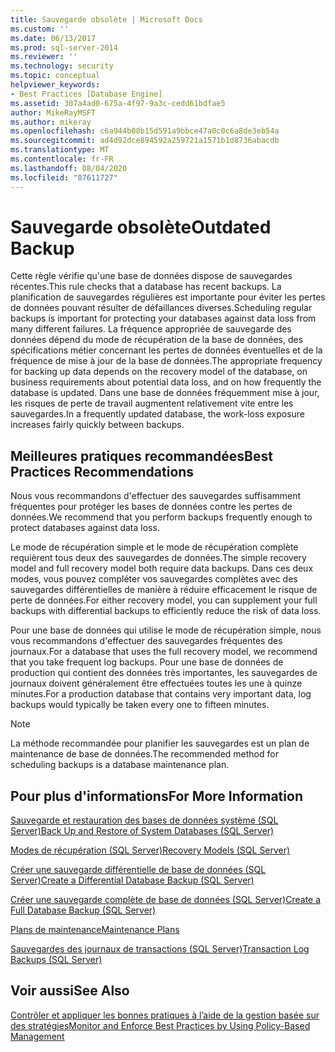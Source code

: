 ```yaml
---
title: Sauvegarde obsolète | Microsoft Docs
ms.custom: ''
ms.date: 06/13/2017
ms.prod: sql-server-2014
ms.reviewer: ''
ms.technology: security
ms.topic: conceptual
helpviewer_keywords:
- Best Practices [Database Engine]
ms.assetid: 307a4ad0-675a-4f97-9a3c-cedd61bdfae5
author: MikeRayMSFT
ms.author: mikeray
ms.openlocfilehash: c6a944b08b15d591a9bbce47a0c0c6a8de3eb54a
ms.sourcegitcommit: ad4d92dce894592a259721a1571b1d8736abacdb
ms.translationtype: MT
ms.contentlocale: fr-FR
ms.lasthandoff: 08/04/2020
ms.locfileid: "87611727"
---
```

# <a name="outdated-backup"></a><span data-ttu-id="8b4b2-102">Sauvegarde obsolète</span><span class="sxs-lookup"><span data-stu-id="8b4b2-102">Outdated Backup</span></span>
  <span data-ttu-id="8b4b2-103">Cette règle vérifie qu'une base de données dispose de sauvegardes récentes.</span><span class="sxs-lookup"><span data-stu-id="8b4b2-103">This rule checks that a database has recent backups.</span></span> <span data-ttu-id="8b4b2-104">La planification de sauvegardes régulières est importante pour éviter les pertes de données pouvant résulter de défaillances diverses.</span><span class="sxs-lookup"><span data-stu-id="8b4b2-104">Scheduling regular backups is important for protecting your databases against data loss from many different failures.</span></span> <span data-ttu-id="8b4b2-105">La fréquence appropriée de sauvegarde des données dépend du mode de récupération de la base de données, des spécifications métier concernant les pertes de données éventuelles et de la fréquence de mise à jour de la base de données.</span><span class="sxs-lookup"><span data-stu-id="8b4b2-105">The appropriate frequency for backing up data depends on the recovery model of the database, on business requirements about potential data loss, and on how frequently the database is updated.</span></span> <span data-ttu-id="8b4b2-106">Dans une base de données fréquemment mise à jour, les risques de perte de travail augmentent relativement vite entre les sauvegardes.</span><span class="sxs-lookup"><span data-stu-id="8b4b2-106">In a frequently updated database, the work-loss exposure increases fairly quickly between backups.</span></span>  
  
## <a name="best-practices-recommendations"></a><span data-ttu-id="8b4b2-107">Meilleures pratiques recommandées</span><span class="sxs-lookup"><span data-stu-id="8b4b2-107">Best Practices Recommendations</span></span>  
 <span data-ttu-id="8b4b2-108">Nous vous recommandons d'effectuer des sauvegardes suffisamment fréquentes pour protéger les bases de données contre les pertes de données.</span><span class="sxs-lookup"><span data-stu-id="8b4b2-108">We recommend that you perform backups frequently enough to protect databases against data loss.</span></span>  
  
 <span data-ttu-id="8b4b2-109">Le mode de récupération simple et le mode de récupération complète requièrent tous deux des sauvegardes de données.</span><span class="sxs-lookup"><span data-stu-id="8b4b2-109">The simple recovery model and full recovery model both require data backups.</span></span> <span data-ttu-id="8b4b2-110">Dans ces deux modes, vous pouvez compléter vos sauvegardes complètes avec des sauvegardes différentielles de manière à réduire efficacement le risque de perte de données.</span><span class="sxs-lookup"><span data-stu-id="8b4b2-110">For either recovery model, you can supplement your full backups with differential backups to efficiently reduce the risk of data loss.</span></span>  
  
 <span data-ttu-id="8b4b2-111">Pour une base de données qui utilise le mode de récupération simple, nous vous recommandons d'effectuer des sauvegardes fréquentes des journaux.</span><span class="sxs-lookup"><span data-stu-id="8b4b2-111">For a database that uses the full recovery model, we recommend that you take frequent log backups.</span></span> <span data-ttu-id="8b4b2-112">Pour une base de données de production qui contient des données très importantes, les sauvegardes de journaux doivent généralement être effectuées toutes les une à quinze minutes.</span><span class="sxs-lookup"><span data-stu-id="8b4b2-112">For a production database that contains very important data, log backups would typically be taken every one to fifteen minutes.</span></span>  
  
> [!NOTE]  
>  <span data-ttu-id="8b4b2-113">La méthode recommandée pour planifier les sauvegardes est un plan de maintenance de base de données.</span><span class="sxs-lookup"><span data-stu-id="8b4b2-113">The recommended method for scheduling backups is a database maintenance plan.</span></span>  
  
## <a name="for-more-information"></a><span data-ttu-id="8b4b2-114">Pour plus d'informations</span><span class="sxs-lookup"><span data-stu-id="8b4b2-114">For More Information</span></span>  
 [<span data-ttu-id="8b4b2-115">Sauvegarde et restauration des bases de données système &#40;SQL Server&#41;</span><span class="sxs-lookup"><span data-stu-id="8b4b2-115">Back Up and Restore of System Databases &#40;SQL Server&#41;</span></span>](../backup-restore/back-up-and-restore-of-system-databases-sql-server.md)  
  
 [<span data-ttu-id="8b4b2-116">Modes de récupération &#40;SQL Server&#41;</span><span class="sxs-lookup"><span data-stu-id="8b4b2-116">Recovery Models &#40;SQL Server&#41;</span></span>](../backup-restore/recovery-models-sql-server.md)  
  
 [<span data-ttu-id="8b4b2-117">Créer une sauvegarde différentielle de base de données &#40;SQL Server&#41;</span><span class="sxs-lookup"><span data-stu-id="8b4b2-117">Create a Differential Database Backup &#40;SQL Server&#41;</span></span>](../backup-restore/create-a-differential-database-backup-sql-server.md)  
  
 [<span data-ttu-id="8b4b2-118">Créer une sauvegarde complète de base de données &#40;SQL Server&#41;</span><span class="sxs-lookup"><span data-stu-id="8b4b2-118">Create a Full Database Backup &#40;SQL Server&#41;</span></span>](../backup-restore/create-a-full-database-backup-sql-server.md)  
  
 [<span data-ttu-id="8b4b2-119">Plans de maintenance</span><span class="sxs-lookup"><span data-stu-id="8b4b2-119">Maintenance Plans</span></span>](../maintenance-plans/maintenance-plans.md)  
  
 [<span data-ttu-id="8b4b2-120">Sauvegardes des journaux de transactions &#40;SQL Server&#41;</span><span class="sxs-lookup"><span data-stu-id="8b4b2-120">Transaction Log Backups &#40;SQL Server&#41;</span></span>](../backup-restore/transaction-log-backups-sql-server.md)  
  
## <a name="see-also"></a><span data-ttu-id="8b4b2-121">Voir aussi</span><span class="sxs-lookup"><span data-stu-id="8b4b2-121">See Also</span></span>  
 [<span data-ttu-id="8b4b2-122">Contrôler et appliquer les bonnes pratiques à l’aide de la gestion basée sur des stratégies</span><span class="sxs-lookup"><span data-stu-id="8b4b2-122">Monitor and Enforce Best Practices by Using Policy-Based Management</span></span>](monitor-and-enforce-best-practices-by-using-policy-based-management.md)  
  
  
